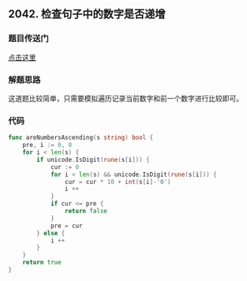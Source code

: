 ## 2042. 检查句子中的数字是否递增

### 题目传送门

[点击这里](https://leetcode.cn/problems/check-if-numbers-are-ascending-in-a-sentence/)

### 解题思路

这道题比较简单，只需要模拟遍历记录当前数字和前一个数字进行比较即可。

### 代码

```go
func areNumbersAscending(s string) bool {
    pre, i := 0, 0
    for i < len(s) {
        if unicode.IsDigit(rune(s[i])) {
            cur := 0
            for i < len(s) && unicode.IsDigit(rune(s[i])) {
                cur = cur * 10 + int(s[i]-'0')
                i ++
            }
            if cur <= pre {
                return false
            }
            pre = cur 
        } else {
            i ++
        }
    }
    return true 
}
```